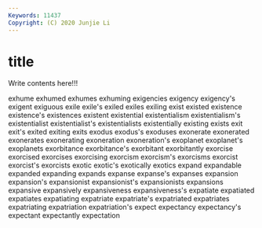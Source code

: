 ```yaml
---
Keywords: 11437
Copyright: (C) 2020 Junjie Li
---
```


# title

Write contents here!!!
 
exhume 
exhumed 
exhumes 
exhuming 
exigencies 
exigency 
exigency's 
exigent
exiguous 
exile 
exile's 
exiled 
exiles 
exiling 
exist 
existed 
existence 
existence's
existences 
existent 
existential 
existentialism 
existentialism's 
existentialist 
existentialist's 
existentialists 
existentially 
existing
exists 
exit 
exit's 
exited 
exiting 
exits 
exodus 
exodus's 
exoduses 
exonerate
exonerated 
exonerates 
exonerating 
exoneration 
exoneration's 
exoplanet 
exoplanet's 
exoplanets 
exorbitance 
exorbitance's
exorbitant 
exorbitantly 
exorcise 
exorcised 
exorcises 
exorcising 
exorcism 
exorcism's 
exorcisms 
exorcist
exorcist's 
exorcists 
exotic 
exotic's 
exotically 
exotics 
expand 
expandable 
expanded 
expanding
expands 
expanse 
expanse's 
expanses 
expansion 
expansion's 
expansionist 
expansionist's 
expansionists 
expansions
expansive 
expansively 
expansiveness 
expansiveness's 
expatiate 
expatiated 
expatiates 
expatiating 
expatriate 
expatriate's
expatriated 
expatriates 
expatriating 
expatriation 
expatriation's 
expect 
expectancy 
expectancy's 
expectant 
expectantly
expectation 

